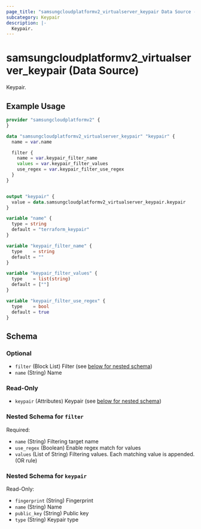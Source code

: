 ```yaml
---
page_title: "samsungcloudplatformv2_virtualserver_keypair Data Source - samsungcloudplatformv2"
subcategory: Keypair
description: |-
  Keypair.
---
```


# samsungcloudplatformv2_virtualserver_keypair (Data Source)

Keypair.

## Example Usage

```terraform
provider "samsungcloudplatformv2" {
}

data "samsungcloudplatformv2_virtualserver_keypair" "keypair" {
  name = var.name

  filter {
    name = var.keypair_filter_name
    values = var.keypair_filter_values
    use_regex = var.keypair_filter_use_regex
  }
}


output "keypair" {
  value = data.samsungcloudplatformv2_virtualserver_keypair.keypair
}

variable "name" {
  type = string
  default = "terraform_keypair"
}

variable "keypair_filter_name" {
  type    = string
  default = ""
}

variable "keypair_filter_values" {
  type    = list(string)
  default = [""]
}

variable "keypair_filter_use_regex" {
  type    = bool
  default = true
}
```

<!-- schema generated by tfplugindocs -->
## Schema

### Optional

- `filter` (Block List) Filter (see [below for nested schema](#nestedblock--filter))
- `name` (String) Name

### Read-Only

- `keypair` (Attributes) Keypair (see [below for nested schema](#nestedatt--keypair))

<a id="nestedblock--filter"></a>
### Nested Schema for `filter`

Required:

- `name` (String) Filtering target name
- `use_regex` (Boolean) Enable regex match for values
- `values` (List of String) Filtering values. Each matching value is appended. (OR rule)


<a id="nestedatt--keypair"></a>
### Nested Schema for `keypair`

Read-Only:

- `fingerprint` (String) Fingerprint
- `name` (String) Name
- `public_key` (String) Public key
- `type` (String) Keypair type